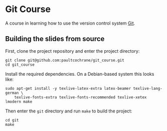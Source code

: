 # Git Course

A course in learning how to use the version control system [Git](http://git-scm.com/).

## Building the slides from source

First, clone the project repository and enter the project directory:

```
git clone git@github.com:paultcochrane/git_course.git
cd git_course
```

Install the required dependencies.  On a Debian-based system this looks
like:

```
sudo apt-get install -y texlive-latex-extra latex-beamer texlive-lang-german \
    texlive-fonts-extra texlive-fonts-recommended texlive-xetex lmodern make
```

Then enter the `git` directory and run `make` to build the project:

```
cd git
make
```

